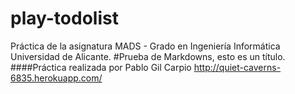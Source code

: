 play-todolist
=============

Práctica de la asignatura MADS - Grado en Ingeniería Informática Universidad de Alicante.
#Prueba de Markdowns, esto es un título.
####Práctica realizada por Pablo Gil Carpio
http://quiet-caverns-6835.herokuapp.com/
